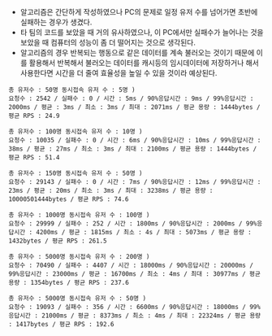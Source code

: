 - 알고리즘은 간단하게 작성하였으나 PC의 문제로 일정 유저 수를 넘어가면 초반에 실패하는 경우가 생겼다. 
- 타 팀의 코드를 보았을 때 거의 유사하였으나, 이 PC에서만 실패수가 늘어나는 것을 보았을 때 컴퓨터의 성능이 좀 더 떨어지는 것으로 생각된다.
- 알고리즘의 경우 반복되는 행동으로 같은 데이터를 계속 불러오는 것이기 때문에 이를 활용해서 반복해서 불러오는 데이터를 캐시등의 임시데이터에 저장하거나 해서 사용한다면 시간을 더 줄여 효율성을 높일 수 있을 것이라 예상된다.

```
총 유저수 : 50명 동시접속 유저 수 : 5명 )
요청수 : 2542 / 실패수 : 0 / 시간 : 5ms / 90%응답시간 : 9ms / 99%응답시간 : 2000ms / 평균 : 3ms / 최소 : 3ms / 최대 : 2071ms / 평균 용량 : 1444bytes / 평균 RPS : 24.9

총 유저수 : 100명 동시접속 유저 수 : 10명 )
요청수 : 10035 / 실패수 : 0 / 시간 : 6ms / 90%응답시간 : 10ms / 99%응답시간 : 38ms / 평균 : 27ms / 최소 : 3ms / 최대 : 2100ms / 평균 용량 : 1444bytes / 평균 RPS : 51.4

총 유저수 : 150명 동시접속 유저 수 : 50명 )
요청수 : 29143 / 실패수 : 0 / 시간 : 7ms / 90%응답시간 : 12ms / 99%응답시간 : 23ms / 평균 : 20ms / 최소 : 3ms / 최대 : 3238ms / 평균 용량 : 10000501444bytes / 평균 RPS : 74.6

총 유저수 : 1000명 동시접속 유저 수 : 100명 )
요청수 : 29999 / 실패수 : 252 / 시간 : 1800ms / 90%응답시간 : 2000ms / 99%응답시간 : 4200ms / 평균 : 1815ms / 최소 : 4s / 최대 : 5073ms / 평균 용량 : 1432bytes / 평균 RPS : 261.5

총 유저수 : 5000명 동시접속 유저 수 : 200명 )
요청수 : 70490 / 실패수 : 4407 / 시간 : 18000ms / 90%응답시간 : 20000ms / 99%응답시간 : 23000ms / 평균 : 16700ms / 최소 : 4ms / 최대 : 30977ms / 평균 용량 : 1354bytes / 평균 RPS : 237.6

총 유저수 : 5000명 동시접속 유저 수 : 50명 )
요청수 : 19093 / 실패수 : 356 / 시간 : 6600ms / 90%응답시간 : 18000ms / 99%응답시간 : 21000ms / 평균 : 8373ms / 최소 : 4ms / 최대 : 22324ms / 평균 용량 : 1417bytes / 평균 RPS : 192.6
```
